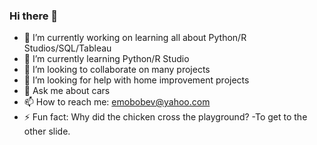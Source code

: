 ### Hi there 👋



- 🔭 I’m currently working on learning all about Python/R Studios/SQL/Tableau
- 🌱 I’m currently learning Python/R Studio
- 👯 I’m looking to collaborate on many projects
- 🤔 I’m looking for help with home improvement projects
- 💬 Ask me about cars
- 📫 How to reach me: emobobev@yahoo.com
- ⚡ Fun fact: Why did the chicken cross the playground? -To get to the other slide. 
